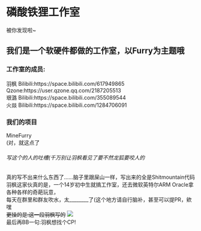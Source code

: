 <h1>磷酸铁狸工作室</h1>
被你发现啦~
<h2>我们是一个软硬件都做的工作室，以Furry为主题哦</h2>
<h3>工作室的成员:</h3>
羽枫 Bilibili:<link>https://space.bilibili.com/617949865 Qzone:<link>https://user.qzone.qq.com/2187205513<br>
珢潞 Bilibili:<link>https://space.bilibili.com/355089544<br>
火燚 Bilibili:<link>https://space.bilibili.com/1284706091<br>
<h3>我们的项目</h3>
MineFurry<br>
(对，就这点了
<h6>写这个的人的吐槽(千万别让羽枫看见了要不然龙狐要咬人的</h6>
真的写不出来什么东西了……脑子里跟屎山一样，写出来的全是Shitmountain代码<br>
羽枫这家伙真的是，一个14岁初中生就搞工作室，还去微软英特尔ARM Oracle拿各种各样的奇葩玩意，<br>
每天在群里和群友吹水，太________了(这个地方请自行脑补，甚至可以提PR，欸嘿<br>
<del>更操的是:这一段羽枫写的</del>
<img src="http://i0.hdslb.com/bfs/emote/6a997106af5bf490f22c80a7acf3be813ee755fc.png"><br>
最后再BB一句:羽枫想找个CP!
